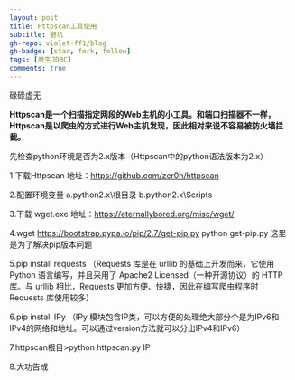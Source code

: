 ```yaml
---
layout: post
title: Httpscan工具使用
subtitle: 避坑
gh-repo: violet-ff1/blog
gh-badge: [star, fork, follow]
tags: [原生JDBC]
comments: true
---
```


碌碌虚无

**Httpscan是一个扫描指定网段的Web主机的小工具。和端口扫描器不一样，Httpscan是以爬虫的方式进行Web主机发现，因此相对来说不容易被防火墙拦截。**

先检查python环境是否为2.x版本（Httpscan中的python语法版本为2.x）

1.下载Httpscan 地址：https://github.com/zer0h/httpscan

2.配置环境变量
a.python2.x\根目录
b.python2.x\Scripts

3.下载 wget.exe 地址：https://eternallybored.org/misc/wget/

4.wget https://bootstrap.pypa.io/pip/2.7/get-pip.py
python get-pip.py
这里是为了解决pip版本问题

5.pip install requests （Requests 库是在 urllib 的基础上开发而来，它使用 Python 语言编写，并且采用了 Apache2 Licensed（一种开源协议）的 HTTP 库。与 urllib 相比，Requests 更加方便、快捷，因此在编写爬虫程序时 Requests 库使用较多）

6.pip install IPy （IPy 模块包含IP类，可以方便的处理绝大部分个是为IPv6和IPv4的网络和地址。可以通过version方法就可以分出IPv4和IPv6）

7.httpscan根目>python httpscan.py IP

8.大功告成
